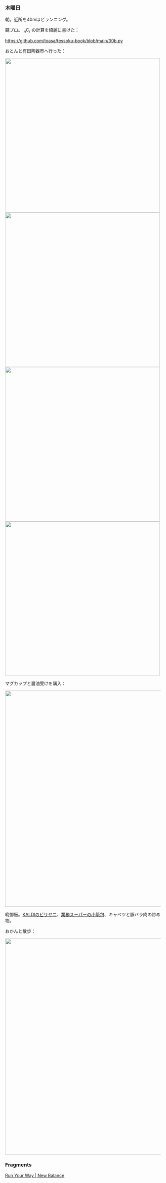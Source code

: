 ### 木曜日

朝。近所を40mほどランニング。

競プロ。 $_n \mathrm{C}_r$ の計算を綺麗に書けた：

https://github.com/toasa/tessoku-book/blob/main/30b.py

おとんと有田陶器市へ行った：

<img src="https://i.imgur.com/l5kQmyO.jpg" width="500">

<img src="https://i.imgur.com/ZF7WOmq.jpg" width="500">

<img src="https://i.imgur.com/8Fx2Y1X.jpg" width="500">

<img src="https://i.imgur.com/Zn7d1Bt.jpg" width="500">

マグカップと醤油受けを購入：

<img src="https://i.imgur.com/0YCd1XF.jpg" width="700">

晩御飯。[KALDIのビリヤニ](https://www.kaldi.co.jp/ec/pro/disp/1/4515996941894)、[業務スーパーの小籠包](https://www.gyomusuper.jp/product/detail.php?go_id=4913)、キャベツと豚バラ肉の炒め物。

おかんと散歩：

<img src="https://i.imgur.com/aHZdzRj.jpg" width="700">

### Fragments

[Run Your Way | New Balance](https://youtube.com/watch?v=UuMBro2RN0s)